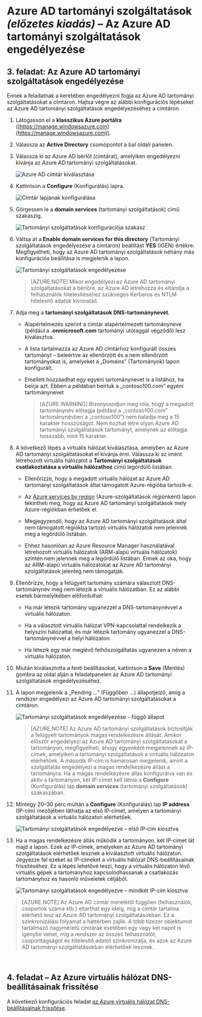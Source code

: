 <properties
    pageTitle="Azure AD tartományi szolgáltatások: Az Azure AD tartományi szolgáltatások engedélyezése | Microsoft Azure"
    description="Első lépések az Azure Active Directory tartományi szolgáltatások (előzetes kiadás) használatával"
    services="active-directory-ds"
    documentationCenter=""
    authors="mahesh-unnikrishnan"
    manager="stevenpo"
    editor="curtand"/>

<tags
    ms.service="active-directory-ds"
    ms.workload="identity"
    ms.tgt_pltfrm="na"
    ms.devlang="na"
    ms.topic="get-started-article"
    ms.date="07/06/2016"
    ms.author="maheshu"/>

# Azure AD tartományi szolgáltatások *(előzetes kiadás)* – Az Azure AD tartományi szolgáltatások engedélyezése

## 3. feladat: Az Azure AD tartományi szolgáltatások engedélyezése
Ennek a feladatnak a keretében engedélyezni fogja az Azure AD tartományi szolgáltatásokat a címtáron. Hajtsa végre az alábbi konfigurációs lépéseket az Azure AD tartományi szolgáltatások engedélyezéséhez a címtáron.

1. Látogasson el a **klasszikus Azure portálra** ([https://manage.windowsazure.com](https://manage.windowsazure.com)).

2. Válassza az **Active Directory** csomópontot a bal oldali panelen.

3. Válassza ki az Azure AD bérlőt (címtárat), amelyiken engedélyezni kívánja az Azure AD tartományi szolgáltatásokat.

    ![Azure AD címtár kiválasztása](./media/active-directory-domain-services-getting-started/select-aad-directory.png)

4. Kattintson a **Configure** (Konfigurálás) lapra.

    ![Címtár lapjának konfigurálása](./media/active-directory-domain-services-getting-started/configure-tab.png)

5. Görgessen le a **domain services** (tartományi szolgáltatások) című szakaszig.

    ![Tartományi szolgáltatások konfigurációja szakasz](./media/active-directory-domain-services-getting-started/domain-services-configuration.png)

6. Váltsa át a **Enable domain services for this directory** (Tartományi szolgáltatások engedélyezése a címtáron) beállítást **YES** (IGEN) értékre. Megfigyelheti, hogy az Azure AD tartományi szolgáltatások néhány más konfigurációs beállítása is megjelenik a lapon.

    ![Tartományi szolgáltatások engedélyezése](./media/active-directory-domain-services-getting-started/enable-domain-services.png)

    > [AZURE.NOTE] Mikor engedélyezi az Azure AD tartományi szolgáltatásokat a bérlőre, az Azure AD létrehozza és eltárolja a felhasználók hitelesítéséhez szükséges Kerberos és NTLM hitelesítő adatok kivonatait.

7. Adja meg a **tartományi szolgáltatások DNS-tartománynevét**.

   - Alapértelmezés szerint a címtár alapértelmezett tartományneve (például a **.onmicrosoft.com** tartományi utótaggal végződő) lesz kiválasztva.

   - A lista tartalmazza az Azure AD címtárhoz konfigurált összes tartományt – beleértve az ellenőrzött és a nem ellenőrzött tartományokat is, amelyeket a „Domains” (Tartományok) lapon konfigurált.

   - Emellett hozzáadhat egy egyéni tartománynevet is a listához, ha beírja azt. Ebben a példában beírtuk a „contoso100.com” egyéni tartománynevet

     > [AZURE.WARNING] Bizonyosodjon meg róla, hogy a megadott tartománynév előtagja (például a „contoso100.com” tartománynévben a „contoso100”) nem haladja meg a 15 karakter hosszúságot. Nem hozhat létre olyan Azure AD tartományi szolgáltatások tartományt, amelynek az előtagja hosszabb, mint 15 karakter.

8. A következő lépés a virtuális hálózat kiválasztása, amelyben az Azure AD tartományi szolgáltatásokat el kívánja érni. Válassza ki az imént létrehozott virtuális hálózatot a **Tartományi szolgáltatások csatlakoztatása a virtuális hálózathoz** című legördülő listában.

   - Ellenőrizze, hogy a megadott virtuális hálózat az Azure AD tartományi szolgáltatások által támogatott Azure-régióba tartozik-e.

   - Az [Azure services by region](https://azure.microsoft.com/regions/#services/) (Azure-szolgáltatások régiónként) lapon tekintheti meg, hogy az Azure AD tartományi szolgáltatások mely Azure-régiókban érhetőek el.

   - Megjegyzendő, hogy az Azure AD tartományi szolgáltatások által nem támogatott régiókba tartozó virtuális hálózatok nem jelennek meg a legördülő listában.

   - Ehhez hasonlóan az Azure Resource Manager használatával létrehozott virtuális hálózatok (ARM-alapú virtuális hálózatok) szintén nem jelennek meg a legördülő listában. Ennek az oka, hogy az ARM-alapú virtuális hálózatokat az Azure AD tartományi szolgáltatások jelenleg nem támogatják.

9. Ellenőrizze, hogy a felügyelt tartomány számára választott DNS-tartománynév még nem létezik a virtuális hálózatban. Ez az alábbi esetek bármelyikében előfordulhat:

   - Ha már létezik tartomány ugyanezzel a DNS-tartománynévvel a virtuális hálózaton.

   - Ha a választott virtuális hálózat VPN-kapcsolattal rendelkezik a helyszíni hálózattal, és már létezik tartomány ugyanezzel a DNS-tartománynévvel a helyi hálózaton.

   - Ha létezik egy már meglévő felhőszolgáltatás ugyanezen a néven a virtuális hálózaton.

10. Miután kiválasztotta a fenti beállításokat, kattintson a **Save** (Mentés) gombra az oldal alján a feladatpanelen az Azure AD tartományi szolgáltatások engedélyezéséhez.

11. A lapon megjelenik a „Pending …” (Függőben …) állapotjelző, amíg a rendszer engedélyezi az Azure AD tartományi szolgáltatásokat a címtáron.

    ![Tartományi szolgáltatások engedélyezése – függő állapot](./media/active-directory-domain-services-getting-started/enable-domain-services-pendingstate.png)

    > [AZURE.NOTE] Az Azure AD tartományi szolgáltatások biztosítják a felügyelt tartományok magas rendelkezésre állását. Amikor először engedélyezi az Azure AD tartományi szolgáltatásokat a tartományon, megfigyelheti, ahogy egyenként megjelennek az IP-címek, amelyiken a tartományi szolgáltatások a virtuális hálózaton elérhetőek. A második IP-cím is hamarosan megjelenik, amint a szolgáltatás engedélyezi a magas rendelkezésre állást a tartományra. Ha a magas rendelkezésre állás konfigurálva van és aktív a tartományon, két IP-címet kell látnia a **Configure** (Konfigurálás) lap **domain services** (tartományi szolgáltatások) szakaszában.

12. Mintegy 20–30 perc múltán a **Configure** (Konfigurálás) lap **IP address** (IP-cím) mezőjében láthatja az első IP-címet, amelyen a tartományi szolgáltatások a virtuális hálózaton elérhetőek.

    ![Tartományi szolgáltatások engedélyezve – első IP-cím kiosztva](./media/active-directory-domain-services-getting-started/domain-services-enabled-firstdc-available.png)

13. Ha a magas rendelkezésre állás működik a tartományon, két IP-címet lát majd a lapon. Ezek az IP-címek, amelyeken az Azure AD tartományi szolgáltatások elérhetőek lesznek a kiválasztott virtuális hálózaton. Jegyezze fel ezeket az IP-címeket a virtuális hálózat DNS-beállításainak frissítéséhez. Ez a lépés lehetővé teszi, hogy a virtuális hálózaton lévő virtuális gépek a tartományhoz kapcsolódhassanak a csatlakozás tartományhoz és hasonló műveletek céljából.

    ![Tartományi szolgáltatások engedélyezve – mindkét IP-cím kiosztva](./media/active-directory-domain-services-getting-started/domain-services-enabled-bothdcs-available.png)

> [AZURE.NOTE] Az Azure AD címtár méretétől függően (felhasználók, csoportok száma stb.) eltarthat egy ideig, míg a címtár tartalma elérhető lesz az Azure AD tartományi szolgáltatásokban. Ez a szinkronizálási folyamat a háttérben zajlik. A több tízezer objektumot tartalmazó nagyméretű címtárak esetében egy vagy két napot is igénybe vehet, míg a rendszer az összes felhasználót, csoporttagságot és hitelesítő adatot szinkronizálja, és azok az Azure AD tartományi szolgáltatásokban elérhetőek lesznek.

<br>

## 4. feladat – Az Azure virtuális hálózat DNS-beállításainak frissítése
A következő konfigurációs feladat [az Azure virtuális hálózat DNS-beállításainak frissítése](active-directory-ds-getting-started-dns.md).



<!--HONumber=sep16_HO1-->


